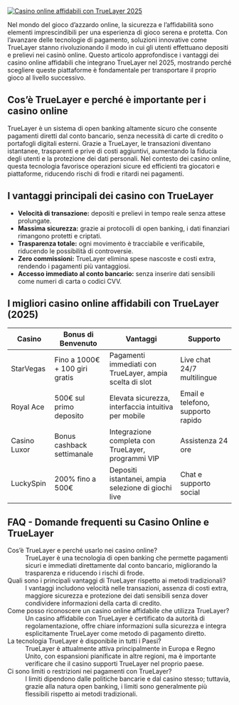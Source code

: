 [![Casino online affidabili con TrueLayer 2025](https://123-caf.pages.dev/gitsignup.png)](https://vrmoo.ru/Bt82HjjY)

<div>   <p>Nel mondo del gioco d’azzardo online, la sicurezza e l’affidabilità sono elementi imprescindibili per una esperienza di gioco serena e protetta. Con l’avanzare delle tecnologie di pagamento, soluzioni innovative come TrueLayer stanno rivoluzionando il modo in cui gli utenti effettuano depositi e prelievi nei casinò online. Questo articolo approfondisce i vantaggi dei casino online affidabili che integrano TrueLayer nel 2025, mostrando perché scegliere queste piattaforme è fondamentale per transportare il proprio gioco al livello successivo.</p>  <h2>Cos’è TrueLayer e perché è importante per i casino online</h2> <p>TrueLayer è un sistema di open banking altamente sicuro che consente pagamenti diretti dal conto bancario, senza necessità di carte di credito o portafogli digitali esterni. Grazie a TrueLayer, le transazioni diventano istantanee, trasparenti e prive di costi aggiuntivi, aumentando la fiducia degli utenti e la protezione dei dati personali. Nel contesto dei casino online, questa tecnologia favorisce operazioni sicure ed efficienti tra giocatori e piattaforme, riducendo rischi di frodi e ritardi nei pagamenti.</p>  <h2>I vantaggi principali dei casino con TrueLayer</h2> <ul>   <li><strong>Velocità di transazione:</strong> depositi e prelievi in tempo reale senza attese prolungate.</li>   <li><strong>Massima sicurezza:</strong> grazie ai protocolli di open banking, i dati finanziari rimangono protetti e criptati.</li>   <li><strong>Trasparenza totale:</strong> ogni movimento è tracciabile e verificabile, riducendo le possibilità di controversie.</li>   <li><strong>Zero commissioni:</strong> TrueLayer elimina spese nascoste e costi extra, rendendo i pagamenti più vantaggiosi.</li>   <li><strong>Accesso immediato al conto bancario:</strong> senza inserire dati sensibili come numeri di carta o codici CVV.</li> </ul>  <h2>I migliori casino online affidabili con TrueLayer (2025)</h2> <table>   <thead>     <tr>       <th>Casino</th>       <th>Bonus di Benvenuto</th>       <th>Vantaggi</th>       <th>Supporto</th>     </tr>   </thead>   <tbody>     <tr>       <td>StarVegas</td>       <td>Fino a 1000€ + 100 giri gratis</td>       <td>Pagamenti immediati con TrueLayer, ampia scelta di slot</td>       <td>Live chat 24/7 multilingue</td>     </tr>     <tr>       <td>Royal Ace</td>       <td>500€ sul primo deposito</td>       <td>Elevata sicurezza, interfaccia intuitiva per mobile</td>       <td>Email e telefono, supporto rapido</td>     </tr>     <tr>       <td>Casino Luxor</td>       <td>Bonus cashback settimanale</td>       <td>Integrazione completa con TrueLayer, programmi VIP</td>       <td>Assistenza 24 ore</td>     </tr>     <tr>       <td>LuckySpin</td>       <td>200% fino a 500€</td>       <td>Depositi istantanei, ampia selezione di giochi live</td>       <td>Chat e supporto social</td>     </tr>   </tbody> </table>  <h2>FAQ - Domande frequenti su Casino Online e TrueLayer</h2> <dl>   <dt>Cos’è TrueLayer e perché usarlo nei casino online?</dt>   <dd>TrueLayer è una tecnologia di open banking che permette pagamenti sicuri e immediati direttamente dal conto bancario, migliorando la trasparenza e riducendo i rischi di frode.</dd>    <dt>Quali sono i principali vantaggi di TrueLayer rispetto ai metodi tradizionali?</dt>   <dd>I vantaggi includono velocità nelle transazioni, assenza di costi extra, maggiore sicurezza e protezione dei dati sensibili senza dover condividere informazioni della carta di credito.</dd>    <dt>Come posso riconoscere un casino online affidabile che utilizza TrueLayer?</dt>   <dd>Un casino affidabile con TrueLayer è certificato da autorità di regolamentazione, offre chiare informazioni sulla sicurezza e integra esplicitamente TrueLayer come metodo di pagamento diretto.</dd>    <dt>La tecnologia TrueLayer è disponibile in tutti i Paesi?</dt>   <dd>TrueLayer è attualmente attiva principalmente in Europa e Regno Unito, con espansioni pianificate in altre regioni, ma è importante verificare che il casino supporti TrueLayer nel proprio paese.</dd>    <dt>Ci sono limiti o restrizioni nei pagamenti con TrueLayer?</dt>   <dd>I limiti dipendono dalle politiche bancarie e dal casino stesso; tuttavia, grazie alla natura open banking, i limiti sono generalmente più flessibili rispetto ai metodi tradizionali.</dd> </dl> </div>